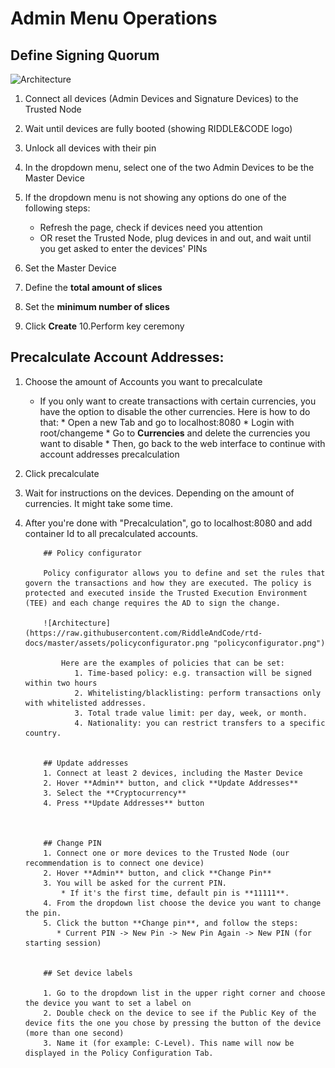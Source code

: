 # Admin Menu Operations

## Define Signing Quorum

![Architecture](https://raw.githubusercontent.com/RiddleAndCode/rtd-docs/master/assets/definesigningquroum.png "definesigningquroum.png")

1. Connect all devices (Admin Devices and Signature Devices) to the Trusted Node
2. Wait until devices are fully booted (showing RIDDLE&CODE logo)
3. Unlock all devices with their pin
4. In the dropdown menu, select one of the two Admin Devices to be the Master Device

5. If the dropdown menu is not showing any options do one of the following steps:
     * Refresh the page, check if devices need you attention
     * OR reset the Trusted Node, plug devices in and out, and wait until you get asked to enter the devices' PINs

6. Set the Master Device
7. Define the **total amount of slices**
8. Set the **minimum number of slices**
9. Click **Create**
10.Perform key ceremony


## Precalculate Account Addresses:

1. Choose the amount of Accounts you want to precalculate

    * If you only want to create transactions with certain currencies, you have the option to disable the other currencies. Here is how to do that:
           * Open a new Tab and go to localhost:8080
           * Login with root/changeme
           * Go to **Currencies** and delete the currencies you want to disable
           * Then, go back to the web interface to continue with account addresses precalculation

2. Click precalculate
3. Wait for instructions on the devices. Depending on the amount of currencies. It might take some time.
4. After you're done with "Precalculation", go to localhost:8080 and add container Id to all precalculated accounts.


           ## Policy configurator

           Policy configurator allows you to define and set the rules that govern the transactions and how they are executed. The policy is protected and executed inside the Trusted Execution Environment (TEE) and each change requires the AD to sign the change.

           ![Architecture](https://raw.githubusercontent.com/RiddleAndCode/rtd-docs/master/assets/policyconfigurator.png "policyconfigurator.png")

               Here are the examples of policies that can be set:
                  1. Time-based policy: e.g. transaction will be signed within two hours
                  2. Whitelisting/blacklisting: perform transactions only with whitelisted addresses.
                  3. Total trade value limit: per day, week, or month.
                  4. Nationality: you can restrict transfers to a specific country.


           ## Update addresses
           1. Connect at least 2 devices, including the Master Device
           2. Hover **Admin** button, and click **Update Addresses**
           3. Select the **Cryptocurrency**
           4. Press **Update Addresses** button



           ## Change PIN
           1. Connect one or more devices to the Trusted Node (our recommendation is to connect one device)
           2. Hover **Admin** button, and click **Change Pin**
           3. You will be asked for the current PIN.
               * If it's the first time, default pin is **11111**.
           4. From the dropdown list choose the device you want to change the pin.
           5. Click the button **Change pin**, and follow the steps:
              * Current PIN -> New Pin -> New Pin Again -> New PIN (for starting session)


           ## Set device labels

           1. Go to the dropdown list in the upper right corner and choose the device you want to set a label on
           2. Double check on the device to see if the Public Key of the device fits the one you chose by pressing the button of the device (more than one second)
           3. Name it (for example: C-Level). This name will now be displayed in the Policy Configuration Tab.
